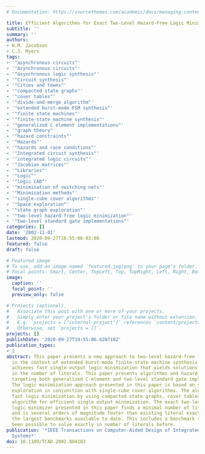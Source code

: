```yaml
---
# Documentation: https://sourcethemes.com/academic/docs/managing-content/

title: Efficient Algorithms for Exact Two-Level Hazard-Free Logic Minimization
subtitle: ''
summary: ''
authors:
- H.M. Jacobson
- C.J. Myers
tags:
- '"asynchronous circuits"'
- '"Asynchronous circuits"'
- '"asynchronous logic synthesis"'
- '"Circuit synthesis"'
- '"Cities and towns"'
- '"compacted state graphs"'
- '"cover tables"'
- '"divide-and-merge algorithm"'
- '"extended burst-mode FSM synthesis"'
- '"finite state machines"'
- '"finite-state machine synthesis"'
- '"generalized C element implementations"'
- '"graph theory"'
- '"hazard constraints"'
- '"Hazards"'
- '"hazards and race conditions"'
- '"Integrated circuit synthesis"'
- '"integrated logic circuits"'
- '"Jacobian matrices"'
- '"Libraries"'
- '"Logic"'
- '"logic CAD"'
- '"minimisation of switching nets"'
- '"Minimization methods"'
- '"single-cube cover algorithms"'
- '"Space exploration"'
- '"state graph exploration"'
- '"two-level hazard-free logic minimization"'
- '"two-level standard gate implementations"'
categories: []
date: '2002-11-01'
lastmod: 2020-09-27T16:55:06-03:00
featured: false
draft: false

# Featured image
# To use, add an image named `featured.jpg/png` to your page's folder.
# Focal points: Smart, Center, TopLeft, Top, TopRight, Left, Right, BottomLeft, Bottom, BottomRight.
image:
  caption: ''
  focal_point: ''
  preview_only: false

# Projects (optional).
#   Associate this post with one or more of your projects.
#   Simply enter your project's folder or file name without extension.
#   E.g. `projects = ["internal-project"]` references `content/project/deep-learning/index.md`.
#   Otherwise, set `projects = []`.
projects: []
publishDate: '2020-09-27T19:55:06.620718Z'
publication_types:
- 2
abstract: This paper presents a new approach to two-level hazard-free logic minimization
  in the context of extended burst-mode finite-state machine synthesis. The approach
  achieves fast single-output logic minimization that yields solutions that are exact
  in the number of literals. This paper presents algorithms and hazard constraints
  targeting both generalized C-element and two-level standard gate implementations.
  The logic minimization approach presented in this paper is based on state graph
  exploration in conjunction with single-cube cover algorithms. The algorithm achieves
  fast logic minimization by using compacted state graphs, cover tables, and a divide-and-merge
  algorithm for efficient single output minimization. The exact two-level hazard-free
  logic minimizer presented in this paper finds a minimal number of literal solutions
  and is several orders of magnitude faster than existing literal exact methods for
  the largest benchmarks available to date. This includes a benchmark that has never
  been possible to solve exactly in number of literals before.
publication: '*IEEE Transactions on Computer-Aided Design of Integrated Circuits and
  Systems*'
doi: 10.1109/TCAD.2002.804103
---
```

